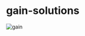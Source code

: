 # gain-solutions

![gain](https://user-images.githubusercontent.com/56602986/130300182-16209607-86e7-4d4e-b710-5f96367fa666.png)
